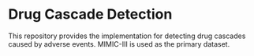 # Drug Cascade Detection

This repository provides the implementation for detecting drug cascades caused by adverse events.
MIMIC-III is used as the primary dataset.

